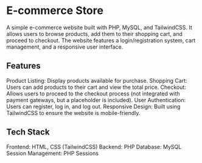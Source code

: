 # E-commerce Store

A simple e-commerce website built with PHP, MySQL, and TailwindCSS. It allows users to browse products, add them to their shopping cart, and proceed to checkout. The website features a login/registration system, cart management, and a responsive user interface.

## Features
Product Listing: Display products available for purchase.
Shopping Cart: Users can add products to their cart and view the total price.
Checkout: Allows users to proceed to the checkout process (not integrated with payment gateways, but a placeholder is included).
User Authentication: Users can register, log in, and log out.
Responsive Design: Built using TailwindCSS to ensure the website is mobile-friendly.
## Tech Stack
Frontend: HTML, CSS (TailwindCSS)
Backend: PHP
Database: MySQL
Session Management: PHP Sessions
